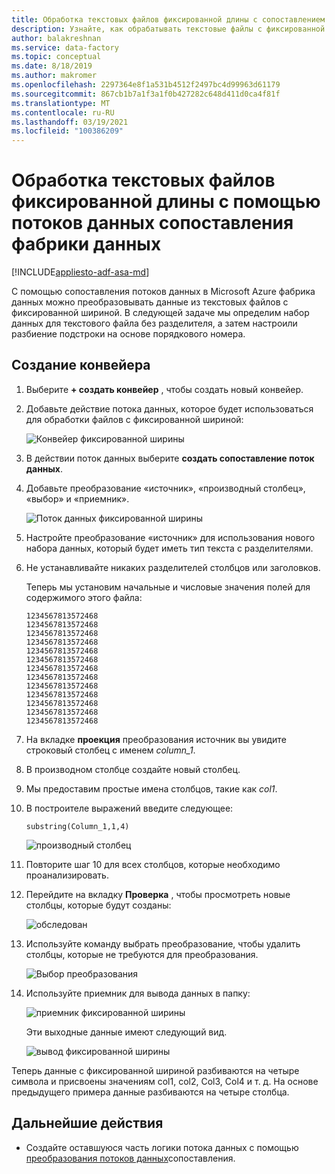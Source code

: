 ```yaml
---
title: Обработка текстовых файлов фиксированной длины с сопоставлением потоков данных в фабрике данных Azure
description: Узнайте, как обрабатывать текстовые файлы с фиксированной длиной в фабрике данных Azure с помощью сопоставления потоков данных.
author: balakreshnan
ms.service: data-factory
ms.topic: conceptual
ms.date: 8/18/2019
ms.author: makromer
ms.openlocfilehash: 2297364e8f1a531b4512f2497bc4d99963d61179
ms.sourcegitcommit: 867cb1b7a1f3a1f0b427282c648d411d0ca4f81f
ms.translationtype: MT
ms.contentlocale: ru-RU
ms.lasthandoff: 03/19/2021
ms.locfileid: "100386209"
---
```

# <a name="process-fixed-length-text-files-by-using-data-factory-mapping-data-flows"></a>Обработка текстовых файлов фиксированной длины с помощью потоков данных сопоставления фабрики данных

[!INCLUDE[appliesto-adf-asa-md](includes/appliesto-adf-asa-md.md)]

С помощью сопоставления потоков данных в Microsoft Azure фабрика данных можно преобразовывать данные из текстовых файлов с фиксированной шириной. В следующей задаче мы определим набор данных для текстового файла без разделителя, а затем настроили разбиение подстроки на основе порядкового номера.

## <a name="create-a-pipeline"></a>Создание конвейера

1. Выберите **+ создать конвейер** , чтобы создать новый конвейер.

2. Добавьте действие потока данных, которое будет использоваться для обработки файлов с фиксированной шириной:

    ![Конвейер фиксированной ширины](media/data-flow/fwpipe.png)

3. В действии поток данных выберите **создать сопоставление поток данных**.

4. Добавьте преобразование «источник», «производный столбец», «выбор» и «приемник».

    ![Поток данных фиксированной ширины](media/data-flow/fw2.png)

5. Настройте преобразование «источник» для использования нового набора данных, который будет иметь тип текста с разделителями.

6. Не устанавливайте никаких разделителей столбцов или заголовков.

   Теперь мы установим начальные и числовые значения полей для содержимого этого файла:

    ```
    1234567813572468
    1234567813572468
    1234567813572468
    1234567813572468
    1234567813572468
    1234567813572468
    1234567813572468
    1234567813572468
    1234567813572468
    1234567813572468
    1234567813572468
    1234567813572468
    1234567813572468
    ```

7. На вкладке **проекция** преобразования источник вы увидите строковый столбец с именем *column_1*.

8. В производном столбце создайте новый столбец.

9. Мы предоставим простые имена столбцов, такие как *col1*.

10. В построителе выражений введите следующее:

    ```substring(Column_1,1,4)```

    ![производный столбец](media/data-flow/fwderivedcol1.png)

11. Повторите шаг 10 для всех столбцов, которые необходимо проанализировать.

12. Перейдите на вкладку **Проверка** , чтобы просмотреть новые столбцы, которые будут созданы:

    ![обследован](media/data-flow/fwinspect.png)

13. Используйте команду выбрать преобразование, чтобы удалить столбцы, которые не требуются для преобразования.

    ![Выбор преобразования](media/data-flow/fwselect.png)

14. Используйте приемник для вывода данных в папку:

    ![приемник фиксированной ширины](media/data-flow/fwsink.png)

    Эти выходные данные имеют следующий вид.

    ![вывод фиксированной ширины](media/data-flow/fxdoutput.png)

  Теперь данные с фиксированной шириной разбиваются на четыре символа и присвоены значениям col1, col2, Col3, Col4 и т. д. На основе предыдущего примера данные разбиваются на четыре столбца.

## <a name="next-steps"></a>Дальнейшие действия

* Создайте оставшуюся часть логики потока данных с помощью [преобразования потоков данных](concepts-data-flow-overview.md)сопоставления.
